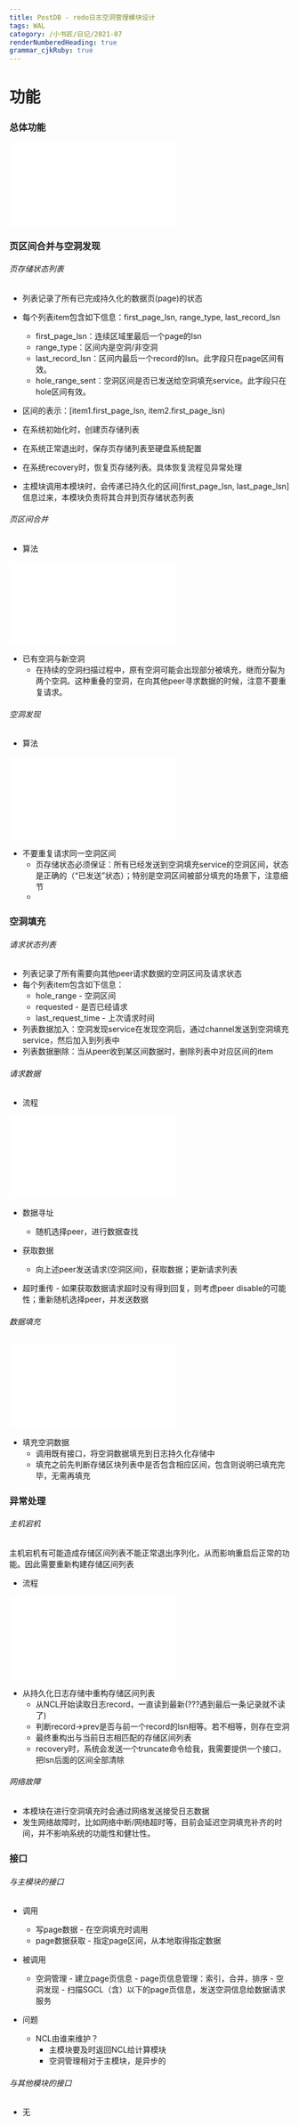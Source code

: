 ```yaml
---
title: PostDB - redo日志空洞管理模块设计
tags: WAL 
category: /小书匠/日记/2021-07
renderNumberedHeading: true
grammar_cjkRuby: true
---
```



# 功能
### 总体功能

![绘图](./attachments/1626283921116.drawio.html)



### 页区间合并与空洞发现
###### 页存储状态列表
- 列表记录了所有已完成持久化的数据页(page)的状态
- 每个列表item包含如下信息：first_page_lsn, range_type, last_record_lsn
	- first_page_lsn：连续区域里最后一个page的lsn
	- range_type：区间内是空洞/非空洞
	- last_record_lsn：区间内最后一个record的lsn。此字段只在page区间有效。
	- hole_range_sent：空洞区间是否已发送给空洞填充service。此字段只在hole区间有效。
- 区间的表示：[item1.first_page_lsn, item2.first_page_lsn)

- 在系统初始化时，创建页存储列表
- 在系统正常退出时，保存页存储列表至硬盘系统配置
- 在系统recovery时，恢复页存储列表。具体恢复流程见异常处理
- 主模块调用本模块时，会传递已持久化的区间[first_page_lsn, last_page_lsn]信息过来，本模块负责将其合并到页存储状态列表

###### 页区间合并

- 算法

![绘图](./attachments/1627628363001.drawio.html)

- 已有空洞与新空洞
	- 在持续的空洞扫描过程中，原有空洞可能会出现部分被填充，继而分裂为两个空洞。这种重叠的空洞，在向其他peer寻求数据的时候，注意不要重复请求。

###### 空洞发现
- 算法

![绘图](./attachments/1627873970845.drawio.html)

- 不要重复请求同一空洞区间
	- 页存储状态必须保证：所有已经发送到空洞填充service的空洞区间，状态是正确的（“已发送”状态）；特别是空洞区间被部分填充的场景下，注意细节
	- 

### 空洞填充
###### 请求状态列表
- 列表记录了所有需要向其他peer请求数据的空洞区间及请求状态
- 每个列表item包含如下信息：
	- hole_range - 空洞区间
	- requested - 是否已经请求
	- last_request_time - 上次请求时间
- 列表数据加入：空洞发现service在发现空洞后，通过channel发送到空洞填充service，然后加入到列表中
- 列表数据删除：当从peer收到某区间数据时，删除列表中对应区间的item
  
###### 请求数据
- 流程

![绘图](./attachments/1626068651977.drawio.html)

- 数据寻址
  - 随机选择peer，进行数据查找

- 获取数据
	- 向上述peer发送请求(空洞区间)，获取数据；更新请求列表
	
- 超时重传	- 如果获取数据请求超时没有得到回复，则考虑peer disable的可能性；重新随机选择peer，并发送数据

###### 数据填充

![绘图](./attachments/1627887572129.drawio.html)

- 填充空洞数据
	- 调用既有接口，将空洞数据填充到日志持久化存储中
	- 填充之前先判断存储区块列表中是否包含相应区间，包含则说明已填充完毕，无需再填充

### 异常处理
###### 主机宕机
主机宕机有可能造成存储区间列表不能正常退出序列化，从而影响重启后正常的功能。因此需要重新构建存储区间列表
- 流程

![绘图](./attachments/1626285222578.drawio.html)

- 从持久化日志存储中重构存储区间列表
  - 从NCL开始读取日志record，一直读到最新(???遇到最后一条记录就不读了)
  - 判断record->prev是否与前一个record的lsn相等。若不相等，则存在空洞
  - 最终重构出与当前日志相匹配的存储区间列表
  - recovery时，系统会发送一个truncate命令给我，我需要提供一个接口，把lsn后面的区间全部清除

###### 网络故障
- 本模块在进行空洞填充时会通过网络发送接受日志数据
- 发生网络故障时，比如网络中断/网络超时等，目前会延迟空洞填充补齐的时间，并不影响系统的功能性和健壮性。

### 接口
###### 与主模块的接口
- 调用
	- 写page数据 - 在空洞填充时调用
	- page数据获取 - 指定page区间，从本地取得指定数据
- 被调用
	- 空洞管理
		   - 建立page页信息
		   - page页信息管理：索引，合并，排序
		   - 空洞发现 - 扫描SGCL（含）以下的page页信息，发送空洞信息给数据请求服务

- 问题
	- NCL由谁来维护？
		- 主模块要及时返回NCL给计算模块
		- 空洞管理相对于主模块，是异步的
###### 与其他模块的接口
- 无

